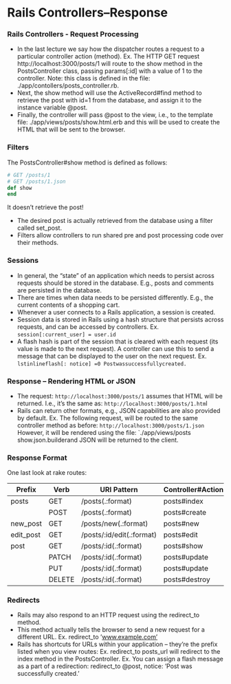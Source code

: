 # Rails Controllers–Response

### Rails Controllers - Request Processing

- In the last lecture we say how the dispatcher routes a request to a particular controller action (method). Ex. The HTTP GET request http://localhost:3000/posts/1 will route to the show method in the PostsController class, passing params[:id] with a value of 1 to the controller. Note: this class is defined in the file: ./app/contollers/posts_controller.rb.
- Next, the show method will use the ActiveRecord#find method to retrieve the post with id=1 from the database, and assign it to the instance variable @post.
- Finally, the controller will pass @post to the view, i.e., to the template file: ./app/views/posts/show.html.erb and this will be used to create the HTML that will be sent to the browser.

### Filters

The PostsController#show method is defined as follows:

```ruby
# GET /posts/1
# GET /posts/1.json
def show
end
```

It doesn’t retrieve the post!

- The desired post is actually retrieved from the database using a filter called set_post.
- Filters allow controllers to run shared pre and post processing code
over their methods.

### Sessions

- In general, the “state” of an application which needs to persist across requests should be stored in the database. E.g., posts and comments are persisted in the database.
- There are times when data needs to be persisted differently. E.g., the current contents of a shopping cart.
- Whenever a user connects to a Rails application, a session is created.
- Session data is stored in Rails using a hash structure that persists across requests, and can be accessed by controllers. Ex. `session[:current_user] = user.id`
- A flash hash is part of the session that is cleared with each request (its value is made to the next request). A controller can use this to send a message that can be displayed to the user on the next request. Ex. `lstinlineflash[: notice] =0 Postwassuccessfullycreated.`

### Response – Rendering HTML or JSON

- The request: `http://localhost:3000/posts/1` assumes that HTML will be returned. I.e., it’s the same as: `http://localhost:3000/posts/1.htm`l
- Rails can return other formats, e.g., JSON capabilities are also
provided by default. Ex. The following request, will be routed to the same controller method as before: `http://localhost:3000/posts/1.json` However, it will be rendered using the file: `./app/views/posts show.json.builderand JSON will be returned to the client.

### Response Format

One last look at rake routes:

| Prefix    | Verb   | URI Pattern               | Controller#Action
|---------- | ------ |-------------------------- | --------------- |
| posts     | GET    | /posts(.:format)          | posts#index     |
|           | POST   | /posts(.:format)          | posts#create    |
| new_post  | GET    | /posts/new(.:format)      | posts#new       |
| edit_post | GET    | /posts/:id/edit(.:format) | posts#edit      |
| post      | GET    | /posts/:id(.:format)      | posts#show      |
|           | PATCH  | /posts/:id(.:format)      | posts#update    |
|           | PUT    | /posts/:id(.:format)      | posts#update    |
|           | DELETE | /posts/:id(.:format)      | posts#destroy   |

### Redirects

- Rails may also respond to an HTTP request using the redirect_to method.
- This method actually tells the browser to send a new request for a different URL. Ex. redirect_to ’www.example.com’
- Rails has shortcuts for URLs within your application – they’re the prefix listed when you view routes: Ex. redirect_to posts_url will redirect to the index method in the PostsController. Ex. You can assign a flash message as a part of a redirection: redirect_to @post, notice: ’Post was successfully created.’